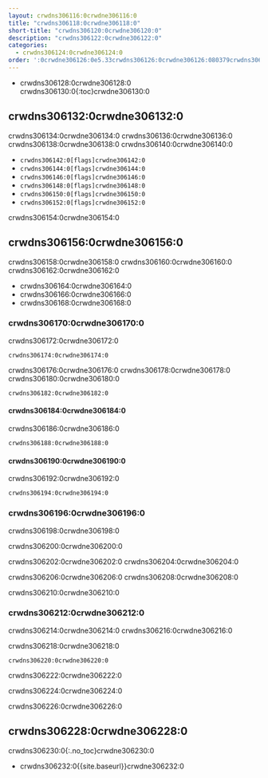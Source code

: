 ```yaml
---
layout: crwdns306116:0crwdne306116:0
title: "crwdns306118:0crwdne306118:0"
short-title: "crwdns306120:0crwdne306120:0"
description: "crwdns306122:0crwdne306122:0"
categories:
  - crwdns306124:0crwdne306124:0
order: ':0crwdne306126:0e5.33crwdns306126:0crwdne306126:080379crwdns306126:0crwdne306126:0'
---
```


* crwdns306128:0crwdne306128:0
crwdns306130:0{:toc}crwdne306130:0

## crwdns306132:0crwdne306132:0

crwdns306134:0crwdne306134:0 crwdns306136:0crwdne306136:0 crwdns306138:0crwdne306138:0 crwdns306140:0crwdne306140:0

- `crwdns306142:0[flags]crwdne306142:0`
- `crwdns306144:0[flags]crwdne306144:0`
- `crwdns306146:0[flags]crwdne306146:0`
- `crwdns306148:0[flags]crwdne306148:0`
- `crwdns306150:0[flags]crwdne306150:0`
- `crwdns306152:0[flags]crwdne306152:0`

crwdns306154:0crwdne306154:0

## crwdns306156:0crwdne306156:0

crwdns306158:0crwdne306158:0 crwdns306160:0crwdne306160:0 crwdns306162:0crwdne306162:0

- crwdns306164:0crwdne306164:0
- crwdns306166:0crwdne306166:0
- crwdns306168:0crwdne306168:0

### crwdns306170:0crwdne306170:0

crwdns306172:0crwdne306172:0

`crwdns306174:0crwdne306174:0`

crwdns306176:0crwdne306176:0 crwdns306178:0crwdne306178:0 crwdns306180:0crwdne306180:0

`crwdns306182:0crwdne306182:0`

#### crwdns306184:0crwdne306184:0

crwdns306186:0crwdne306186:0

`crwdns306188:0crwdne306188:0`

#### crwdns306190:0crwdne306190:0

crwdns306192:0crwdne306192:0

`crwdns306194:0crwdne306194:0`

### crwdns306196:0crwdne306196:0

crwdns306198:0crwdne306198:0

crwdns306200:0crwdne306200:0

crwdns306202:0crwdne306202:0 crwdns306204:0crwdne306204:0

crwdns306206:0crwdne306206:0 crwdns306208:0crwdne306208:0

crwdns306210:0crwdne306210:0

### crwdns306212:0crwdne306212:0

crwdns306214:0crwdne306214:0 crwdns306216:0crwdne306216:0

crwdns306218:0crwdne306218:0

`crwdns306220:0crwdne306220:0`

crwdns306222:0crwdne306222:0

crwdns306224:0crwdne306224:0

crwdns306226:0crwdne306226:0

## crwdns306228:0crwdne306228:0
crwdns306230:0{:.no_toc}crwdne306230:0

- crwdns306232:0{{site.baseurl}}crwdne306232:0
